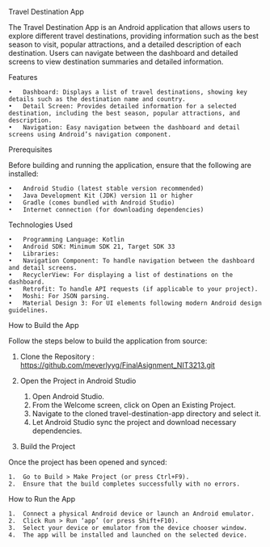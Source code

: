 Travel Destination App

The Travel Destination App is an Android application that allows users to explore different travel destinations, providing information such as the best season to visit, popular attractions, and a detailed description of each destination. Users can navigate between the dashboard and detailed screens to view destination summaries and detailed information.

Features

	•	Dashboard: Displays a list of travel destinations, showing key details such as the destination name and country.
	•	Detail Screen: Provides detailed information for a selected destination, including the best season, popular attractions, and description.
	•	Navigation: Easy navigation between the dashboard and detail screens using Android’s navigation component.

Prerequisites

Before building and running the application, ensure that the following are installed:

	•	Android Studio (latest stable version recommended)
	•	Java Development Kit (JDK) version 11 or higher
	•	Gradle (comes bundled with Android Studio)
	•	Internet connection (for downloading dependencies)

Technologies Used

	•	Programming Language: Kotlin
	•	Android SDK: Minimum SDK 21, Target SDK 33
	•	Libraries:
	•	Navigation Component: To handle navigation between the dashboard and detail screens.
	•	RecyclerView: For displaying a list of destinations on the dashboard.
	•	Retrofit: To handle API requests (if applicable to your project).
	•	Moshi: For JSON parsing.
	•	Material Design 3: For UI elements following modern Android design guidelines.

How to Build the App

Follow the steps below to build the application from source:

1. Clone the Repository :  https://github.com/meverlyyg/FinalAsignment_NIT3213.git

2. Open the Project in Android Studio

	1.	Open Android Studio.
	2.	From the Welcome screen, click on Open an Existing Project.
	3.	Navigate to the cloned travel-destination-app directory and select it.
	4.	Let Android Studio sync the project and download necessary dependencies.
    
3. Build the Project

Once the project has been opened and synced: 

	1.	Go to Build > Make Project (or press Ctrl+F9).
	2.	Ensure that the build completes successfully with no errors.
 
How to Run the App

	1.	Connect a physical Android device or launch an Android emulator.
	2.	Click Run > Run ‘app’ (or press Shift+F10).
	3.	Select your device or emulator from the device chooser window.
	4.	The app will be installed and launched on the selected device.
